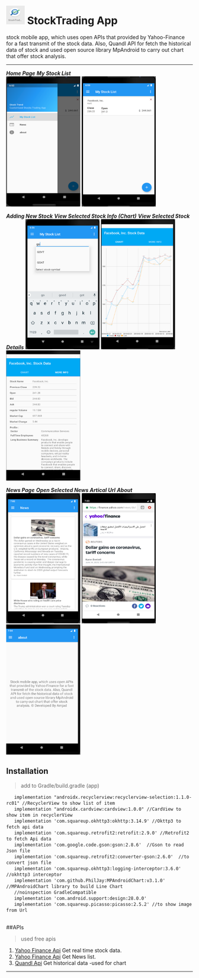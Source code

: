 # <img src="./img/1.png" width="50" height="50"> StockTrading App
stock mobile app, which uses open APIs that provided by Yahoo-Finance for a fast transmit of the stock data. Also, Quandl API for fetch the historical data of stock and used open source library MpAndroid to carry out chart that offer stock analysis.

___

***Home Page***                                    ***My Stock List***          
<img src="./img/2.png" width="200" height="350"> <img src="./img/3.png" width="200" height="350">


***Adding New Stock***                             ***View Selected Stock Info (Chart)***          ***View Selected Stock Details***
<img src="./img/4.png" width="200" height="350"> <img src="./img/5.png" width="200" height="350"> <img src="./img/6.png" width="200" height="350"> 

***News Page***                                    ***Open Selected News Artical Url***            ***About***
<img src="./img/7.png" width="200" height="350"> <img src="./img/8.png" width="200" height="350"> <img src="./img/9.png" width="200" height="350">


## Installation
 >add to Gradle/build.gradle (app)
 
 ```
    implementation "androidx.recyclerview:recyclerview-selection:1.1.0-rc01" //RecyclerView to show list of item
    implementation "androidx.cardview:cardview:1.0.0" //CardView to show item in recyclerView
    implementation 'com.squareup.okhttp3:okhttp:3.14.9' //Okttp3 to fetch api data
    implementation 'com.squareup.retrofit2:retrofit:2.9.0' //Retrofit2 to fetch Api data 
    implementation 'com.google.code.gson:gson:2.8.6'  //Gson to read Json file
    implementation 'com.squareup.retrofit2:converter-gson:2.6.0'  //to convert json file 
    implementation 'com.squareup.okhttp3:logging-interceptor:3.6.0' //okhttp3 interceptor
    implementation 'com.github.PhilJay:MPAndroidChart:v3.1.0' //MPAndroidChart library to build Line Chart
    //noinspection GradleCompatible
    implementation 'com.android.support:design:28.0.0'
    implementation 'com.squareup.picasso:picasso:2.5.2' //to show image from Url
    
 ```
 
 ##APIs 
 
 > used free apis
 1. [Yahoo Finance Api](https://apidojo-yahoo-finance-v1.p.rapidapi.com/) Get real time stock data.
 2. [Yahoo Finance Api](https://apidojo-yahoo-finance-v1.p.rapidapi.com/news) Get News list.
 3. [Quandl Api](https://www.quandl.com/api/v3/datasets/) Get historical data -used for chart
 
___
 
 
 
 
 
